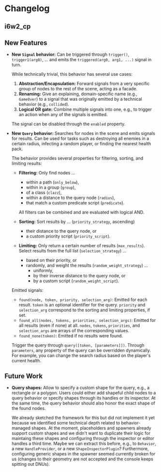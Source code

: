 # Changelog

## i6w2_cp

## New Features

- **New `Signal` behavior:** Can be triggered through `trigger()`, `trigger1(arg0)`, ... and emits the `triggered(arg0, arg1, ...)` signal in turn.

  While technically trivial, this behavior has several use cases:
  
  1. **Abstraction/Encapsulation:** Forward signals from a very specific group of nodes to the rest of the scene, acting as a facade.
  2. **Renaming:** Give an explaining, domain-specific name (e.g., `GameOver`) to a signal that was originally emitted by a technical behavior (e.g., `collided`).
  3. **Logical OR gate:** Combine multiple signals into one, e.g., to trigger an action when any of the signals is emitted.

  The signal can be disabled through the `enabled` property.

- **New `Query` behavior:** Searches for nodes in the scene and emits signals for results. Can be used for tasks such as destroying all enemies in a certain radius, infecting a random player, or finding the nearest health pack.

  The behavior provides several properties for filtering, sorting, and limiting results:
  
  - **Filtering:** Only find nodes ...
    - within a path (`only_below`),
    - within in a group (`group`),
    - of a class (`clazz`),
    - within a distance to the query node (`radius`),
    - that match a custom predicate script (`predicate`).
  
    All filters can be combined and are evaluated with logical AND.

  - **Sorting:** Sort results by ... (`priority_strategy`, ascending)
    - their distance to the query node, or
    - a custom priority script (`priority_script`).
  
  - **Limiting:** Only return a certain number of results (`max_results`). Select results from the full list (`selection_strategy`) ...
	- based on their priority, or
	- randomly, and weight the results (`random_weight_strategy`) ...
	  - uniformly,
	  - by their inverse distance to the query node, or
	  - by a custom script (`random_weight_script`).
  
  Emitted signals:
  
  - `found(node, token, priority, selection_arg)`: Emitted for each result. `token` is an optional identifier for the query. `priority` and `selection_arg` correspond to the sorting and limiting properties, if set.
  - `found_all(nodes, tokens, priorities, selection_args)`: Emitted for all results (even if none) at all. `nodes`, `tokens`, `priorities`, and `selection_args` are arrays of the corresponding values.
  - `found_none(token)`: Emitted if no results were found.
  
  Trigger the query through `query([token, [parameters]])`. Through `parameters`, any property of the query can be overridden dynamically. For example, you can change the search radius based on the player's current health.

## Future Work

- **Query shapes:** Allow to specify a custom shape for the query, e.g., a rectangle or a polygon. Users could either add shapeful child nodes to a query behavior or specify shapes through its handles or its inspector. At the same time, the query behavior should also honor the exact shape of the found nodes.

  We already sketched the framework for this but did not implement it yet because we identified some technical depth related to behavior-managed shapes. At the moment, placeholders and spawners already support custom shapes and we didn't want to duplicate their logic for maintaing these shapes and configuring through the inspector or editor handles a third time. Maybe we can extract this before, e.g., to `Behavior`, a new `HandleProvider`, or a new `ShapeInspectorPlugin`? Furthermore, configuring generic shapes in the spawner seemed currently broken for us (changes to their geometry are not accepted and the console keeps spitting out DNUs).
